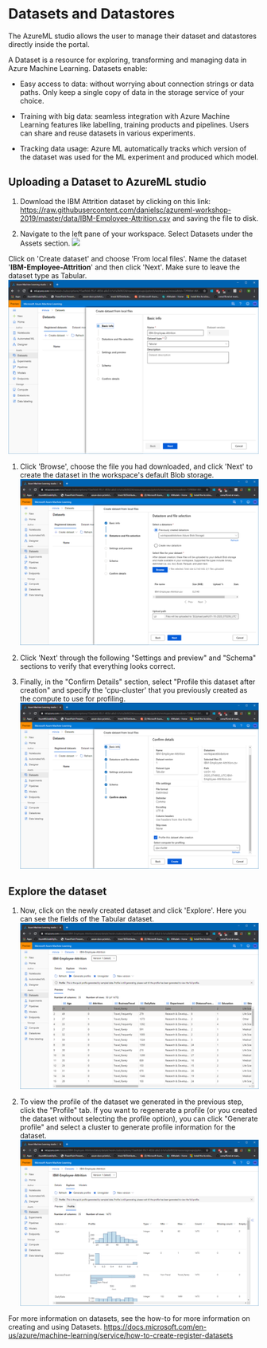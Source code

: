 # Datasets and Datastores

The AzureML studio allows the user to manage their dataset and datastores directly inside the portal. 

A Dataset is a resource for exploring, transforming and managing data in Azure Machine Learning. 
Datasets enable:

- Easy access to data: without worrying about connection strings or data paths. Only keep a single copy of data in the storage service of your choice.

- Training with big data: seamless integration with Azure Machine Learning features like labelling, training products and pipelines. Users can share and reuse datasets in various experiments.

- Tracking data usage: Azure ML automatically tracks which version of the dataset was used for the ML experiment and produced which model.


## Uploading a Dataset to AzureML studio

1. Download the IBM Attrition dataset by clicking on this link: https://raw.githubusercontent.com/danielsc/azureml-workshop-2019/master/data/IBM-Employee-Attrition.csv and saving the file to disk.

1. Navigate to the left pane of your workspace. Select Datasets under the Assets section. 
![](datasets.png)

Click on 'Create dataset' and choose 'From local files'. Name the dataset '**IBM-Employee-Attrition**' and then click 'Next'. Make sure to leave the dataset type as Tabular.
![](from_local_files.png)

1. Click 'Browse', choose the file you had downloaded, and click 'Next' to create the dataset in the workspace's default Blob storage.
![](upload.png)

1. Click 'Next' through the following "Settings and preview" and "Schema" sections to verify that everything looks correct.

1. Finally, in the "Confirm Details" section, select "Profile this dataset after creation" and specify the 'cpu-cluster' that you previously created as the compute to use for profiling.
![](create_dataset.png)

## Explore the dataset

1. Now, click on the newly created dataset and click 'Explore'. Here you can see the fields of the Tabular dataset.
![](dataset_explore.png)

1. To view the profile of the dataset we generated in the previous step, click the "Profile" tab. If you want to regenerate a profile (or you created the dataset without selecting the profile option), you can  click "Generate profile" and select a cluster to generate profile information for the dataset.
![](view_profile.png)


For more information on datasets, see the how-to for more information on creating and using Datasets. https://docs.microsoft.com/en-us/azure/machine-learning/service/how-to-create-register-datasets
